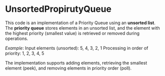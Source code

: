 # UnsortedPropirutyQueue

This code is an implementation of a Priority Queue using an **unsorted list**.
The **priority queue** stores elements in an unsorted list, and the element with the highest priority (smallest value) is retrieved or removed during operations.

*Example*:
Input elements (unsorted): 5, 4, 3, 2, 1
Processing in order of priority: 1, 2, 3, 4, 5

The implementation supports adding elements, retrieving the smallest element (peek), and removing elements in priority order (poll).
 
